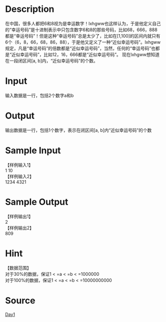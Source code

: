 
# Description

<div class="content">在中国，很多人都把6和8视为是幸运数字！lxhgww也这样认为，于是他定义自己的“幸运号码”是十进制表示中只包含数字6和8的那些号码，比如68，666，888都是“幸运号码”！但是这种“幸运号码”总是太少了，比如在[1,100]的区间内就只有6个（6，8，66，68，86，88），于是他又定义了一种“近似幸运号码”。lxhgww规定，凡是“幸运号码”的倍数都是“近似幸运号码”，当然，任何的“幸运号码”也都是“近似幸运号码”，比如12，16，666都是“近似幸运号码”。
现在lxhgww想知道在一段闭区间[a, b]内，“近似幸运号码”的个数。
</div>

# Input

<div class="content">输入数据是一行，包括2个数字a和b
</div>

# Output

<div class="content">输出数据是一行，包括1个数字，表示在闭区间[a, b]内“近似幸运号码”的个数
</div>

# Sample Input

<div class="content"><span class="sampledata">【样例输入1】<br/>
1 10<br/>
【样例输入2】<br/>
1234 4321<br/>
</span></div>

# Sample Output

<div class="content"><span class="sampledata">【样例输出1】<br/>
2<br/>
【样例输出2】<br/>
809<br/>
</span></div>

# Hint

<div class="content"><p>【数据范围】<br/>
   对于30%的数据，保证1 &lt; =a &lt; =b &lt; =1000000<br/>
   对于100%的数据，保证1 &lt; =a &lt; =b &lt; =10000000000<br/>
</p></div>

# Source

<div class="content"><p><a href="problemset.php?search=Day1">Day1</a></p></div>


